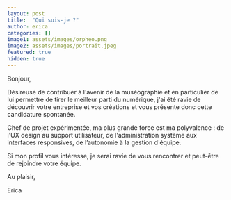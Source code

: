 ```yaml
---
layout: post
title:  "Qui suis-je ?"
author: erica
categories: []
image1: assets/images/orpheo.png
image2: assets/images/portrait.jpeg
featured: true
hidden: true
---
```


Bonjour, 

Désireuse de contribuer à l'avenir de la muséographie et en particulier de lui permettre de tirer le meilleur parti du numérique, j'ai été ravie de découvrir votre entreprise et vos créations et vous présente donc cette candidature spontanée.

Chef de projet expérimentée, ma plus grande force est ma polyvalence : de l'UX design au support utilisateur, de l'administration système aux interfaces responsives, de l’autonomie à la gestion d'équipe.

Si mon profil vous intéresse, je serai ravie de vous rencontrer et peut-être de rejoindre votre équipe.

Au plaisir,

Erica